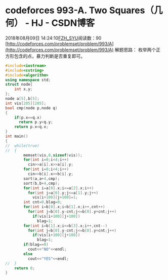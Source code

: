 # codeforces 993-A. Two Squares（几何） - HJ - CSDN博客
2018年08月09日 14:24:10[FZH_SYU](https://me.csdn.net/feizaoSYUACM)阅读数：90
[http://codeforces.com/problemset/problem/993/A](http://codeforces.com/problemset/problem/993/A)
解题思路：
枚举两个正方形包含的点，暴力判断是否重复即可。
```cpp
#include<iostream>
#include<cstring>
#include<algorithm>
using namespace std;
struct node{
    int x,y;
};
node a[5],b[5];
int vis[205][205];
bool cmp(node p,node q)
{
    if(p.x==q.x)
      return p.y<q.y;
    return p.x<q.x;
}
int main()
{
//  while(true)
//  {
        memset(vis,0,sizeof(vis));
        for(int i=0;i<4;i++)
          cin>>a[i].x>>a[i].y;
        for(int i=0;i<4;i++)
          cin>>b[i].x>>b[i].y;
        sort(a,a+4,cmp);
        sort(b,b+4,cmp);
        for(int i=a[0].x;i<=a[2].x;i++)
          for(int j=a[0].y;j<=a[1].y;j++)
            vis[i+100][j+100]=1;
        int cnt=0,blag=0;
        for(int i=b[0].x;i<b[1].x;i++,cnt++)
          for(int j=b[0].y-cnt;j<=b[0].y+cnt;j++)
            if(vis[i+100][j+100])
              blag=1;
        for(int i=b[1].x;i<=b[3].x;i++,cnt--)
          for(int j=b[0].y-cnt;j<=b[0].y+cnt;j++)
            if(vis[i+100][j+100])
              blag=1;
        if(blag==0)
          cout<<"NO"<<endl;
        else
          cout<<"YES"<<endl;
//  }
    return 0;
}
```
